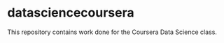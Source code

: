 datasciencecoursera
===================

This repository contains work done for the Coursera Data Science class.

